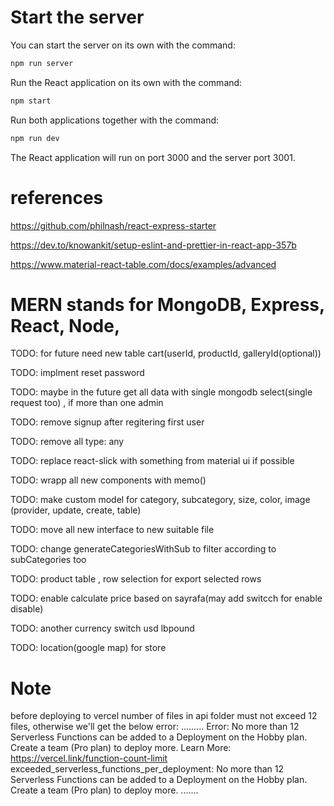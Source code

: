 # Start the server

   You can start the server on its own with the command:

   ```bash
   npm run server
   ```

   Run the React application on its own with the command:

   ```bash
   npm start
   ```

   Run both applications together with the command:

   ```bash
   npm run dev
   ```

   The React application will run on port 3000 and the server port 3001.

# references 

https://github.com/philnash/react-express-starter

https://dev.to/knowankit/setup-eslint-and-prettier-in-react-app-357b

https://www.material-react-table.com/docs/examples/advanced
# MERN stands for MongoDB, Express, React, Node, 

TODO: for future need new table cart(userId, productId, galleryId(optional))

TODO: implment reset password

TODO: maybe in the future get all data with single mongodb select(single request too) , if more than one admin

TODO: remove signup after regitering first user

TODO: remove all type: any 

TODO: replace react-slick with something from material ui if possible

TODO: wrapp all new components with memo() 

TODO: make custom model for category, subcategory, size, color, image (provider, update, create, table)

TODO: move all new interface to new suitable file

TODO: change generateCategoriesWithSub to filter according to subCategories too

TODO: product table , row selection for export selected rows

TODO: enable calculate price based on sayrafa(may add switcch for enable disable)

TODO: another currency switch usd lbpound

TODO: location(google map) for store

# Note
before deploying to vercel number of files in api folder must not exceed 12 files, otherwise we'll get the below error:
.........
Error: No more than 12 Serverless Functions can be added to a Deployment on the Hobby plan. Create a team (Pro plan) to deploy more. Learn More: https://vercel.link/function-count-limit
exceeded_serverless_functions_per_deployment: No more than 12 Serverless Functions can be added to a Deployment on the Hobby plan. Create a team (Pro plan) to deploy more.
.......